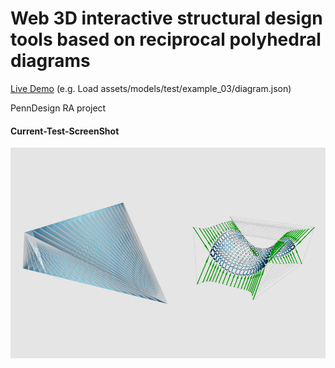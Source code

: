 Web 3D interactive structural design tools based on reciprocal polyhedral diagrams
======================

[Live Demo](https://shrekshao.github.io/Polyhedron3D/)
(e.g. Load assets/models/test/example_03/diagram.json)

PennDesign RA project

#### Current-Test-ScreenShot
![](img/test4.png)